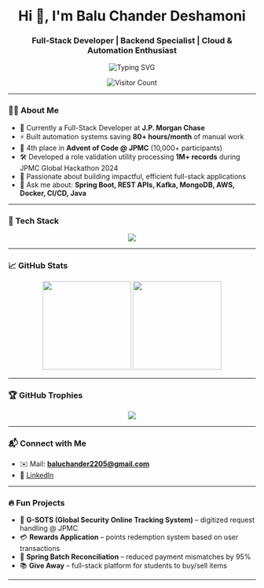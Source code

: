 <h1 align="center">Hi 👋, I'm Balu Chander Deshamoni</h1>
<h3 align="center">Full-Stack Developer | Backend Specialist | Cloud & Automation Enthusiast</h3>

<p align="center">
  <img src="https://readme-typing-svg.herokuapp.com?font=Fira+Code&duration=3000&pause=500&center=true&vCenter=true&width=435&lines=Passionate+Full+Stack+Developer;Java+%7C+Spring+Boot+%7C+React+%7C+AWS;Loves+to+build+scalable+solutions;Always+exploring+new+tech!" alt="Typing SVG" />
</p>

<div align="center">
  <img src="https://komarev.com/ghpvc/?username=BaluDeshamoni&style=flat-square&color=blue" alt="Visitor Count"/>
</div>


---

### 🧑‍💻 About Me

- 🔭 Currently a Full-Stack Developer at **J.P. Morgan Chase**
- ⚡ Built automation systems saving **80+ hours/month** of manual work
- 🧠 4th place in **Advent of Code @ JPMC** (10,000+ participants)
- 🛠 Developed a role validation utility processing **1M+ records** during JPMC Global Hackathon 2024
- 🚀 Passionate about building impactful, efficient full-stack applications
- 💬 Ask me about: **Spring Boot, REST APIs, Kafka, MongoDB, AWS, Docker, CI/CD, Java**

---

### 🔧 Tech Stack

<p align="center">
  <img src="https://skillicons.dev/icons?i=java,spring,react,nodejs,py,ts,js,html,css,mongodb,postgres,aws,docker,kubernetes,git,github,postman" />
</p>

---

### 📈 GitHub Stats

<div align="center">
  <img height="180em" src="https://github-readme-streak-stats.herokuapp.com/?user=BaluDeshamoni&theme=radical" />
  <img height="180em" src="https://github-readme-stats.vercel.app/api/top-langs/?username=BaluDeshamoni&layout=compact&theme=radical" />
</div>

---

### 🏆 GitHub Trophies

<p align="center">
  <img src="https://github-profile-trophy.vercel.app/?username=BaluDeshamoni&theme=radical&no-frame=true&title=MultiLanguage,Repositories,Experience,Commit,&margin-w=20" />
</p>


---

### 📬 Connect with Me

- ✉️ Mail: **baluchander2205@gmail.com**
- 💼 [LinkedIn](https://www.linkedin.com/in/baludeshamoni)

---

### 🔥 Fun Projects

- 🚨 **G-SOTS (Global Security Online Tracking System)** – digitized request handling @ JPMC  
- 💳 **Rewards Application** – points redemption system based on user transactions  
- 🔁 **Spring Batch Reconciliation** – reduced payment mismatches by 95%  
- 📚 **Give Away** – full-stack platform for students to buy/sell items

---
